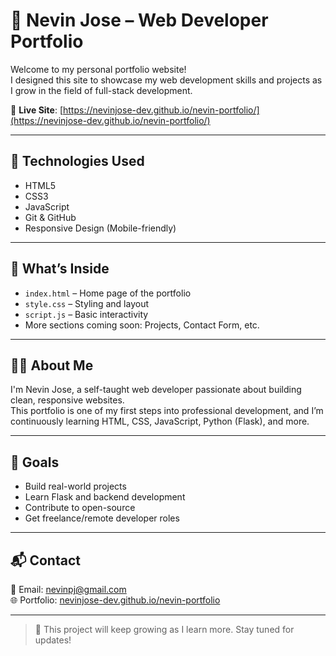 # 💼 Nevin Jose – Web Developer Portfolio

Welcome to my personal portfolio website!  
I designed this site to showcase my web development skills and projects as I grow in the field of full-stack development.

🔗 **Live Site**: [https://nevinjose-dev.github.io/nevin-portfolio/](https://nevinjose-dev.github.io/nevin-portfolio/)

---

## 🧰 Technologies Used

- HTML5
- CSS3
- JavaScript
- Git & GitHub
- Responsive Design (Mobile-friendly)

---

## 📁 What’s Inside

- `index.html` – Home page of the portfolio
- `style.css` – Styling and layout
- `script.js` – Basic interactivity
- More sections coming soon: Projects, Contact Form, etc.

---

## 👨‍💻 About Me

I'm Nevin Jose, a self-taught web developer passionate about building clean, responsive websites.  
This portfolio is one of my first steps into professional development, and I’m continuously learning HTML, CSS, JavaScript, Python (Flask), and more.

---

## 🚀 Goals

- Build real-world projects
- Learn Flask and backend development
- Contribute to open-source
- Get freelance/remote developer roles

---

## 📬 Contact

📧 Email: [nevinpj@gmail.com](mailto:nevinpj@gmail.com)  
🌐 Portfolio: [nevinjose-dev.github.io/nevin-portfolio](https://nevinjose-dev.github.io/nevin-portfolio/)

---

> 🔄 This project will keep growing as I learn more. Stay tuned for updates!
